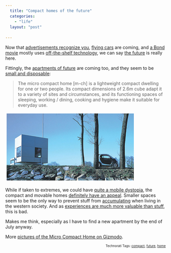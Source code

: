 ```yaml
---
  title: "Compact homes of the future"
  categories: 
    - "life"
  layout: "post"

---
```

Now that <a href="http://bergie.iki.fi/blog/personalized_street_advertisements.html">advertisements recognize you</a>, <a href="http://www.autoblog.com/2007/01/31/commence-holding-breath-x-hawk-flying-car-could-be-here-by-2010/">flying cars</a> are coming, and <a href="http://en.wikipedia.org/wiki/Casino_Royale_%282006_film%29">a Bond movie</a> mostly uses <a href="http://en.wikipedia.org/wiki/List_of_James_Bond_gadgets#Casino_Royale_.282006_version.29">off-the-shelf technology</a>, we can say <a href="http://www.retrofuture.com/" title="The future the way it was sold to us">the future</a> is really here.

Fittingly, the <a href="http://www.telegraph.co.uk/property/main.jhtml?xml=/property/2005/12/10/pmicro10.xml&amp;grid=A1">apartments of future</a> are coming too, and they seem to be <a href="http://www.microcompacthome.com/index.php" title="Micro Compact Home">small and disposable</a>:
<blockquote>The micro compact home [m-ch] is a lightweight compact dwelling for one or two people. Its compact dimensions of 2.6m cube adapt it to a variety of sites and circumstances, and its functioning spaces of sleeping, working / dining, cooking and hygiene make it suitable for everyday use.</blockquote><img src="/files/microcompacthome-smart.jpg" height="210" width="400" border="0" hspace="4" vspace="4" alt="Microcompacthome-Smart" />

While if taken to extremes, we could have <a href="http://www.kuro5hin.org/story/2003/4/3/19455/41933" title="T.E.U. short story on Kuroshin">quite a mobile dystopia</a>, the compact and movable homes <a href="http://www.treehugger.com/files/2006/01/after_two_month.php">definitely have an appeal</a>. Smaller spaces seem to be the only way to prevent stuff from <a href="http://thefamilyceo.blogspot.com/2006/08/relationship-between-clutter-and-debt.html" title="The Relationship Between Clutter and Debt">accumulating</a> when living in the western society. And as <a href="http://blogit.digitoday.fi/teknobeduiini/life-management-matter-vs-experiences" title="Technobeduin on Life Management: Matter vs. experiences">experiences are much more valuable than stuff</a>, this is bad.

Makes me think, especially as I have to find a new apartment by the end of July anyway.

More <a href="http://gizmodo.com/gadgets/gadgets/micro-compact-home-trailer-park-living-with-that-euro-design-flair-233959.php">pictures of the Micro Compact Home on Gizmodo</a>.

<p style="text-align:right;font-size:10px;">Technorati Tags: <a href="http://www.technorati.com/tag/compact" rel="tag">compact</a>, <a href="http://www.technorati.com/tag/future" rel="tag">future</a>, <a href="http://www.technorati.com/tag/home" rel="tag">home</a></p>